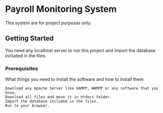 # Payroll Monitoring System

This system are for project purposes only.

## Getting Started

You need any localhost server to run this project and import the database included in the files.

### Prerequisites

What things you need to install the software and how to install them

```
Download any Apache Server like XAMPP, WAMPP or any software that you know.
Download all files and move it in htdocs folder.
Import the database included in the files.
Run to your browser.
```
